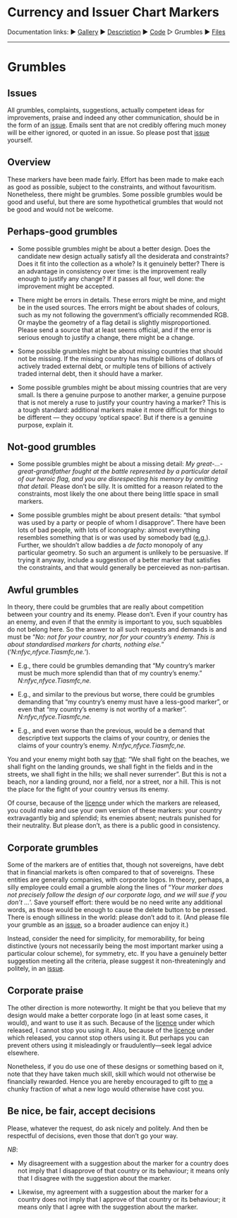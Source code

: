 # <a name="top">Currency and Issuer Chart Markers</a> #

Documentation links: 
&#9654;&#xFE0E;&nbsp;[Gallery](ChartMarkers_Gallery.md)
&#9654;&#xFE0E;&nbsp;[Description](ChartMarkers_Description.md)
&#9654;&#xFE0E;&nbsp;[Code](ChartMarkers_Code.md)
&#9655;&#xFE0E;&nbsp;Grumbles
&#9654;&#xFE0E;&nbsp;[Files](ChartMarkers_Files.md)

--- 

# Grumbles #

## <a name="issues"></a>Issues ##

All grumbles, complaints, suggestions, actually competent ideas for improvements, praise and indeed any other communication, should be in the form of an [issue](https://github.com/jdaw1/chart_markers/issues). 
Emails sent that are not credibly offering much money will be either ignored, or quoted in an issue. 
So please post that [issue](https://github.com/jdaw1/chart_markers/issues) yourself.


## <a name="overview"></a>Overview ##

These markers have been made fairly. 
Effort has been made to make each as good as possible, subject to the constraints, and without favouritism. 
Nonetheless, there might be grumbles. 
Some possible grumbles would be good and useful, but there are some hypothetical grumbles that would not be good and would not be welcome.


## <a name="perhaps_good"></a>Perhaps-good grumbles ##

* <a name="better_design"></a>Some possible grumbles might be about a better design. 
Does the candidate new design actually satisfy all the desiderata and constraints? 
Does it fit into the collection as a whole? 
Is it genuinely better? 
There is an advantage in consistency over time: is the improvement really enough to justify any change? 
If it passes all four, well done: the improvement might be accepted.

* <a name="error_detail"></a>There might be errors in details.
These errors might be mine, and might be in the used sources.
The errors might be about shades of colours, such as my not following the government&rsquo;s officially recommended RGB.
Or maybe the geometry of a flag detail is slightly misproportioned.
Please send a source that at least seems official, and if the error is serious enough to justify a change, there might be a change.

* <a name="missing_big"></a>Some possible grumbles might be about missing countries that should not be missing.
If the missing country has multiple billions of dollars of actively traded external debt, or multiple tens of billions of actively traded internal debt, then it should have a marker.

* <a name="missing_small"></a>Some possible grumbles might be about missing countries that are very small. 
Is there a genuine purpose to another marker, a genuine purpose that is not merely a ruse to justify your country having a marker? 
This is a tough standard: additional markers make it more difficult for things to be different &mdash; they occupy &lsquo;optical space&rsquo;. 
But if there is a genuine purpose, explain it.


## <a name="not_good"></a>Not-good grumbles ##

* <a name="missing_detail"></a>Some possible grumbles might be about a missing detail: *My great-&hellip;-great-grandfather fought at the battle represented by a particular detail of our heroic flag, and you are disrespecting his memory by omitting that detail.* 
Please don&rsquo;t be silly. 
It is omitted for a reason related to the constraints, most likely the one about there being little space in small markers.

* <a name="present_detail"></a>Some possible grumbles might be about present details: &ldquo;that symbol was used by a party or people of whom I disapprove&rdquo;. 
There have been lots of bad people, with lots of iconography: almost everything resembles something that is or was used by somebody bad ([e.g.](https://www.chicagotribune.com/news/ct-xpm-2007-08-19-0708180225-story.html)). 
Further, we shouldn&rsquo;t allow baddies a *de facto* monopoly of any particular geometry. 
So such an argument is unlikely to be persuasive. 
If trying it anyway, include a suggestion of a better marker that satisfies the constraints, and that would generally be perceieved as non-partisan.


## <a name="awful_grumbles"></a>Awful grumbles ##

<a name="NnfycnfyceTiasmfcnm"></a>In theory, there could be grumbles that are really about competition between your country and its enemy. 
Please don&rsquo;t. 
Even if your country has an enemy, and even if that the enmity is important to you, such squabbles do not belong here. 
So the answer to all such requests and demands is and must be &ldquo;*No: not for your country, nor for your country&rsquo;s enemy. This is about standardised markers for charts, nothing else.*&rdquo; (&lsquo;*N:nfyc,nfyce.Tiasmfc,ne.*&rsquo;).

* <a name="awful_more_splendid"></a>E.g., there could be grumbles demanding that &ldquo;My country&rsquo;s marker must be much more splendid than that of my country&rsquo;s enemy.&rdquo; *N:nfyc,nfyce.Tiasmfc,ne.*

* <a name="awful_worse"></a>E.g., and similar to the previous but worse, there could be grumbles demanding that &ldquo;my country&rsquo;s enemy must have a less-good marker&rdquo;, or even that &ldquo;my country&rsquo;s enemy is not worthy of a marker&rdquo;. *N:nfyc,nfyce.Tiasmfc,ne.*

* <a name="awful_text"></a>E.g., and even worse than the previous, would be a demand that descriptive text supports the claims of your country, or denies the claims of your country&rsquo;s enemy. *N:nfyc,nfyce.Tiasmfc,ne.*

<a name="awful_not_here"></a>You and your enemy might both say [that](http://api.parliament.uk/historic-hansard/commons/1940/jun/04/war-situation#column_796): &ldquo;We shall fight on the beaches, we shall fight on the landing grounds, we shall fight in the fields and in the streets, we shall fight in the hills; we shall never surrender&rdquo;. 
But this is not a beach, nor a landing ground, nor a field, nor a street, nor a hill. 
This is not the place for the fight of your country versus its enemy.

<a name="awful_inconsistent"></a>Of course, because of the [licence](https://github.com/jdaw1/chart_markers/blob/main/LICENSE) under which the markers are released, you could make and use your own version of these markers: your country extravagantly big and splendid; its enemies absent; neutrals punished for their neutrality. 
But please don&rsquo;t, as there is a public good in consistency.


## <a name="corporate_grumbles"></a>Corporate grumbles ##

Some of the markers are of entities that, though not sovereigns, have debt that in financial markets is often compared to that of sovereigns. 
These entities are generally companies, with corporate logos. 
In theory, perhaps, a silly employee could email a grumble along the lines of &ldquo;*Your marker does not precisely follow the design of our corporate logo, and we will sue if you don&rsquo;t&nbsp;&hellip;*&rsquo;. 
Save yourself effort: there would be no need write any additional words, as those would be enough to cause the delete button to be pressed. 
There is enough silliness in the world: please don&rsquo;t add to it. 
(And please file your grumble as an [issue](https://github.com/jdaw1/chart_markers/issues), so a broader audience can enjoy it.)

Instead, consider the need for simplicity, for memorability, for being distinctive (yours not necessarily being the most important marker using a particular colour scheme), for symmetry, etc. 
If you have a genuinely better suggestion meeting all the criteria, please suggest it non-threateningly and politely, in an [issue](https://github.com/jdaw1/chart_markers/issues).


## <a name="corporate_praise"></a>Corporate praise ##

The other direction is more noteworthy. 
It might be that you believe that my design would make a better corporate logo (in at least some cases, it would), and want to use it as such. 
Because of the [licence](https://github.com/jdaw1/chart_markers/blob/main/LICENSE) under which released, I cannot stop you using it. 
Also, because of the [licence](https://github.com/jdaw1/chart_markers/blob/main/LICENSE) under which released, you cannot stop others using it. 
But perhaps you can prevent others using it misleadingly or fraudulently&mdash;seek legal advice elsewhere.

Nonetheless, if you do use one of these designs or something based on it, note that they have taken much skill, skill which would not otherwise be financially rewarded. 
Hence you are hereby encouraged to gift to [me](http://www.jdawiseman.com/author.html) a chunky fraction of what a new logo would otherwise have cost you.



## <a name="be_nice"></a>Be nice, be fair, accept decisions ##

Please, whatever the request, do ask nicely and politely. 
And then be respectful of decisions, even those that don&rsquo;t go your way.

<a name="NB"></a>*NB*:

* <a name="disagreement"></a>My disagreement with a suggestion about the marker for a country does not imply that I disapprove of that country or its behaviour; it means only that I disagree with the suggestion about the marker.

* <a name="agreement"></a>Likewise, my agreement with a suggestion about the marker for a country does not imply that I approve of that country or its behaviour; it means only that I agree with the suggestion about the marker.
